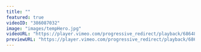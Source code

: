 ```yaml
---
title: ""
featured: true
videoID: "386087032"
image: "images/tempHero.jpg"
videoURL: "https://player.vimeo.com/progressive_redirect/playback/686488451/rendition/1080p?loc=external&signature=251f8452368ca0ca7ba6b373f9fc7d2a22f65d0d56968214545cd30a07f7af5f"
previewURL: "https://player.vimeo.com/progressive_redirect/playback/686488451/rendition/720p?loc=external&signature=2b13a2fb0539388896dde37aa1038ade705c00ea9e3c8d96bedc3c78c0351b2e"
---
```

